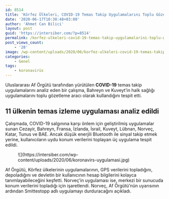 ```yaml
---
id: 8514
title: 'Körfez Ülkeleri, COVID-19 Temas Takip Uygulamalarını Toplu Gözetim İçin Kullanıyor'
date: '2020-06-17T10:30:48+03:00'
author: 'Ahmet Can Bilici'
layout: post
guid: 'https://intersiber.com/?p=8514'
permalink: /korfez-ulkeleri-covid-19-temas-takip-uygulamalarini-toplu-gozetim-icin-kullaniyor/
post_views_count:
    - '28'
image: /wp-content/uploads/2020/06/korfez-ulkeleri-covid-19-temas-takip-uygulamalarini-toplu-gozetim-icin-kullaniyor.jpeg
categories:
    - Genel
tags:
    - koronavirüs
---
```


Uluslararası Af Örgütü tarafından yürütülen **COVID-19** temas takip uygulamalarını analiz eden bir çalışma, Bahreyn ve Kuveyt’in halk sağlığı uygulamalarını toplu gözetleme aracı olarak kullandığını tespit etti.

## 11 ülkenin temas izleme uygulaması analiz edildi

Çalışmada, COVID-19 salgınına karşı önlem için geliştirilmiş uygulamalar sunan Cezayir, Bahreyn, Fransa, İzlanda, İsrail, Kuveyt, Lübnan, Norveç, Katar, Tunus ve BAE. Ancak düşük enerjili Bluetooth ile sinyal takip etmek yerine, kullanıcıların uydu konum verilerini toplayan üç uygulama tespit edildi.

<figure class="wp-block-image size-large">![](https://intersiber.com/wp-content/uploads/2020/06/koronavirs-uygulamasi.jpg)</figure>Af Örgütü, Körfez ülkelerinin uygulamalarının, GPS verilerini topladığını, depoladığını ve devletin bir kullanıcının hesap bilgilerini kolayca tanımlayabileceğini keşfetti. Norveç’in uygulaması ise, merkezi bir sunucuda konum verilerini topladığı için işaretlendi. Norveç, Af Örgütü’nün uyarısının ardından Smittestopp adlı uygulamayı durduracağını açıkladı.